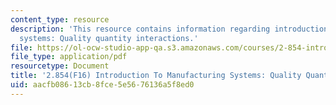 ```yaml
---
content_type: resource
description: 'This resource contains information regarding introduction to manufacturing
  systems: Quality quantity interactions.'
file: https://ol-ocw-studio-app-qa.s3.amazonaws.com/courses/2-854-introduction-to-manufacturing-systems-fall-2016/aacfb08613cb8fce5e5676136a5f8ed0_MIT2_854F16_Qualquan.pdf
file_type: application/pdf
resourcetype: Document
title: '2.854(F16) Introduction To Manufacturing Systems: Quality Quantity Interactions'
uid: aacfb086-13cb-8fce-5e56-76136a5f8ed0
---
```


